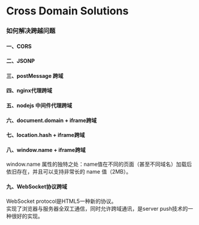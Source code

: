 # Cross Domain Solutions

### 如何解决跨越问题

#### 一、CORS


#### 二、JSONP


#### 三、postMessage 跨域

#### 四、nginx代理跨域

#### 五、nodejs 中间件代理跨域

#### 六、document.domain + iframe跨域

#### 七、location.hash + iframe跨域

#### 八、window.name + iframe跨域

window.name 属性的独特之处：name值在不同的页面（甚至不同域名）加载后依旧存在，并且可以支持非常长的 name 值（2MB）。

#### 九、WebSocket协议跨域

WebSocket protocol是HTML5一种新的协议。<br>
实现了浏览器与服务器全双工通信，同时允许跨域通讯，是server push技术的一种很好的实现。